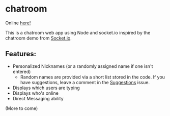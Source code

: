 # chatroom

Online [here!](https://aplacetochat.azurewebsites.net)

This is a chatroom web app using Node and socket.io inspired by the chatroom demo from [Socket.io](https://socket.io/demos/chat/).

## Features:
* Personalized Nicknames (or a randomly assigned name if one isn't entered)
	* Random names are provided via a short list stored in the code. If you have suggestions, leave a comment in the [Suggestions](https://github.com/chanceoneal/chatroom/issues/3) issue.
* Displays which users are typing
* Displays who's online
* Direct Messaging ability

(More to come)
